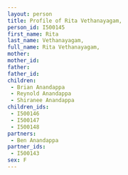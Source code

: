 ```yaml
---
layout: person
title: Profile of Rita Vethanayagam,
person_id: I500145
first_name: Rita
last_name: Vethanayagam,
full_name: Rita Vethanayagam,
mother: 
mother_id: 
father: 
father_id: 
children:
 - Brian Anandappa
 - Reynold Anandappa
 - Shiranee Anandappa
children_ids:
 - I500146
 - I500147
 - I500148
partners:
 - Ben Anandappa
partner_ids:
 - I500143
sex: F
---
```


